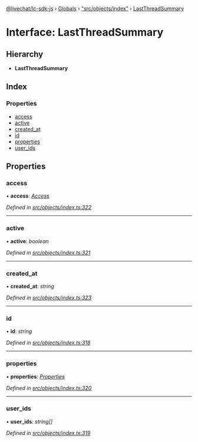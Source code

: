 [@livechat/lc-sdk-js](../README.md) › [Globals](../globals.md) › ["src/objects/index"](../modules/_src_objects_index_.md) › [LastThreadSummary](_src_objects_index_.lastthreadsummary.md)

# Interface: LastThreadSummary

## Hierarchy

* **LastThreadSummary**

## Index

### Properties

* [access](_src_objects_index_.lastthreadsummary.md#access)
* [active](_src_objects_index_.lastthreadsummary.md#active)
* [created_at](_src_objects_index_.lastthreadsummary.md#created_at)
* [id](_src_objects_index_.lastthreadsummary.md#id)
* [properties](_src_objects_index_.lastthreadsummary.md#properties)
* [user_ids](_src_objects_index_.lastthreadsummary.md#user_ids)

## Properties

###  access

• **access**: *[Access](_src_objects_index_.access.md)*

*Defined in [src/objects/index.ts:322](https://github.com/livechat/lc-sdk-js/blob/61db942/src/objects/index.ts#L322)*

___

###  active

• **active**: *boolean*

*Defined in [src/objects/index.ts:321](https://github.com/livechat/lc-sdk-js/blob/61db942/src/objects/index.ts#L321)*

___

###  created_at

• **created_at**: *string*

*Defined in [src/objects/index.ts:323](https://github.com/livechat/lc-sdk-js/blob/61db942/src/objects/index.ts#L323)*

___

###  id

• **id**: *string*

*Defined in [src/objects/index.ts:318](https://github.com/livechat/lc-sdk-js/blob/61db942/src/objects/index.ts#L318)*

___

###  properties

• **properties**: *[Properties](_src_objects_index_.properties.md)*

*Defined in [src/objects/index.ts:320](https://github.com/livechat/lc-sdk-js/blob/61db942/src/objects/index.ts#L320)*

___

###  user_ids

• **user_ids**: *string[]*

*Defined in [src/objects/index.ts:319](https://github.com/livechat/lc-sdk-js/blob/61db942/src/objects/index.ts#L319)*
